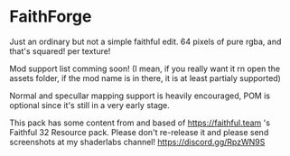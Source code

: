 # FaithForge 

Just an ordinary but not a simple faithful edit. 64 pixels of pure rgba, and that's squared! per texture!

Mod support list comming soon!      (I mean, if you really want it rn open the assets folder, if the mod name is in there, it is at least partialy supported)

Normal and specullar mapping support is heavily encouraged, POM is optional since it's still in a very early stage.

This pack has some content from and based of https://faithful.team 's Faithful 32 Resource pack. Please don't re-release it and please send screenshots at my shaderlabs channel! https://discord.gg/RpzWN9S
